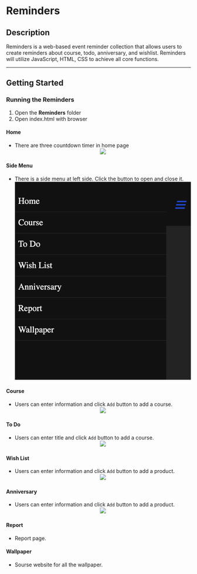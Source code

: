 # Reminders

## Description
Reminders is a web-based event reminder collection that allows users to create reminders about course, todo, anniversary, and wishlist. Reminders will utilize JavaScript, HTML, CSS to achieve all core functions.

---
## Getting Started

### Running the Reminders
1. Open the **Reminders** folder
2. Open index.html with browser

#### Home
* There are three countdown timer in home page
    <center>
        <img alin = "center" src="Demo/Home.png">
    </center>

#### Side Menu
* There is a side menu at left side. Click the button to open and close it.
    <center>
        <img alin = "center" src="Demo/Side menu.png">
    </center>

#### Course
* Users can enter information and click ```Add``` button to add a course.
    <center>
        <img alin = "center" src="Demo/Course.png">
    </center>

#### To Do
* Users can enter title and click ```Add``` button to add a course.
    <center>
        <img alin = "center" src="Demo/Todo.png">
    </center>

#### Wish List
* Users can enter information and click ```Add``` button to add a product.
    <center>
        <img alin = "center" src="Demo/Wishlist.png">
    </center>

#### Anniversary
* Users can enter information and click ```Add``` button to add a product.
    <center>
        <img alin = "center" src="Demo/Anniversary.png">
    </center>

#### Report
* Report page.

#### Wallpaper
* Sourse website for all the wallpaper.